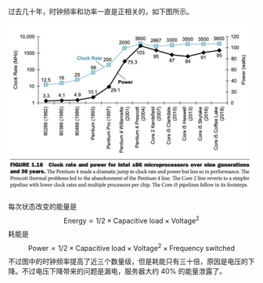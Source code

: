 过去几十年，时钟频率和功率一直是正相关的，如下图所示。

![](0701.png)

每次状态改变的能量是
$$\text{Energy} \propto 1/2 \times \text{Capacitive load}\times \text{Voltage}^2$$
耗能是
$$\text{Power} \propto 1/2 \times \text{Capacitive load}\times \text{Voltage}^2\times\text{Frequency switched}$$
不过图中的时钟频率提高了近三个数量级，但是耗能只有三十倍，原因是电压的下降。不过电压下降带来的问题是漏电，服务器大约 40% 的能量泄露了。
